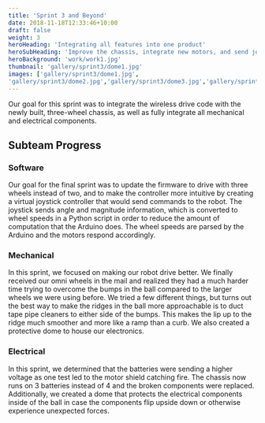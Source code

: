 ```yaml
---
title: 'Sprint 3 and Beyond'
date: 2018-11-18T12:33:46+10:00
draft: false
weight: 3
heroHeading: 'Integrating all features into one product'
heroSubHeading: 'Improve the chassis, integrate new motors, and send joystick commands'
heroBackground: 'work/work1.jpg'
thumbnail: 'gallery/sprint3/dome1.jpg'
images: ['gallery/sprint3/dome1.jpg', 
'gallery/sprint3/dome2.jpg','gallery/sprint3/dome3.jpg','gallery/sprint3/epoxy.JPG','gallery/sprint3/halves.jpg','gallery/sprint3/top_chassis.jpg']
---
```


Our goal for this sprint was to integrate the wireless drive code with the newly built, three-wheel chassis, as well as fully integrate all mechanical and electrical components.

## Subteam Progress
### Software
Our goal for the final sprint was to update the firmware to drive with three wheels instead of two, and to make the controller more intuitive by creating a virtual joystick controller that would send commands to the robot. The joystick sends angle and magnitude information, which is converted to wheel speeds in a Python script in order to reduce the amount of computation that the Arduino does. The wheel speeds are parsed by the Arduino and the motors respond accordingly.

### Mechanical
In this sprint, we focused on making our robot drive better.  We finally received our omni wheels in the mail and realized they had a much harder time trying to overcome the bumps in the ball compared to the larger wheels we were using before.  We tried a few different things, but turns out the best way to make the ridges in the ball more approachable is to duct tape pipe cleaners to either side of the bumps.  This makes the lip up to the ridge much smoother and more like a ramp than a curb.  We also created a protective dome to house our electronics.

### Electrical
In this sprint, we determined that the batteries were sending a higher voltage as one test led to the motor shield catching fire. The chassis now runs on 3 batteries instead of 4 and the broken components were replaced. Additionally, we created a dome that protects the electrical components inside of the ball in case the components flip upside down or otherwise experience unexpected forces.